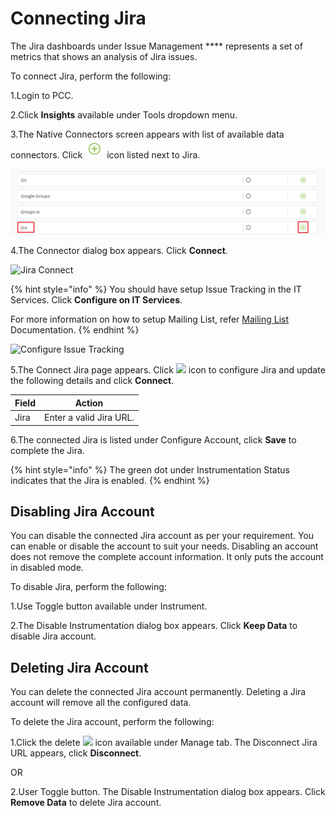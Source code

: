 # Connecting Jira

The Jira dashboards under Issue Management \*\*\*\* represents a set of metrics that shows an analysis of Jira issues.

To connect Jira, perform the following:

1.Login to PCC.

2.Click **Insights** available under Tools dropdown menu.

3.The Native Connectors screen appears with list of available data connectors. Click ![](../../../.gitbook/assets/Connect.png) icon listed next to Jira.

![Jira](../../../.gitbook/assets/Jira.png)

4.The Connector dialog box appears. Click **Connect**.

![Jira Connect](<../../../.gitbook/assets/Jira\_Connect (1).png>)

{% hint style="info" %}
You should have setup Issue Tracking in the IT Services. Click **Configure on IT Services**.

For more information on how to setup Mailing List, refer [Mailing List](https://docs.linuxfoundation.org/lfx/project-control-center-pre-release/it-services-for-a-project/mailing-list) Documentation.
{% endhint %}

![Configure Issue Tracking](../../../.gitbook/assets/Jira\_Config.png)

5.The Connect Jira page appears. Click ![](<../../../.gitbook/assets/Con\_Icon (1).png>) icon to configure Jira and update the following details and click **Connect**.

| Field | Action                  |
| ----- | ----------------------- |
| Jira  | Enter a valid Jira URL. |

6.The connected Jira is listed under Configure Account, click **Save** to complete the Jira.

{% hint style="info" %}
The green dot under Instrumentation Status indicates that the Jira is enabled.
{% endhint %}

## Disabling Jira Account

You can disable the connected Jira account as per your requirement. You can enable or disable the account to suit your needs. Disabling an account does not remove the complete account information. It only puts the account in disabled mode.

To disable Jira, perform the following:

1.Use Toggle button available under Instrument.

2.The Disable Instrumentation dialog box appears. Click **Keep Data** to disable Jira account.

## Deleting Jira Account

You can delete the connected Jira account permanently. Deleting a Jira account will remove all the configured data.

To delete the Jira account, perform the following:

1.Click the delete ![](../../../.gitbook/assets/delete\_icon.png) icon available under Manage tab. The Disconnect Jira URL appears, click **Disconnect**.

OR

2.User Toggle button. The Disable Instrumentation dialog box appears. Click **Remove Data** to delete Jira account.
